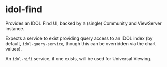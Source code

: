 # idol-find

Provides an IDOL Find UI, backed by a (single) Community and ViewServer instance.

Expects a service to exist providing query access to an IDOL index (by default,
`idol-query-service`, though this can be overridden via the chart values).

An `idol-nifi` service, if one exists, will be used for Universal Viewing.

